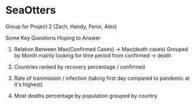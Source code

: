 # SeaOtters
Group for Project 2 (Zach, Handy, Fenix, Alex)

Some Key Questions Hoping to Answer

1) Relation Between Max(Confirmed Cases) -> Max(death cases) Grouped by Month mainly looking for time period from confirmed -> death

2) Countries ranked by recovery percentage / confirmed

3) Rate of tranmission / infection (taking first day compared to pandemic at it's highest)

4) Most deaths percentage by population grouped by country